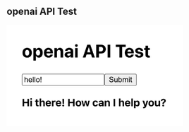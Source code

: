 ## openai API Test

<img align=top src="https://raw.githubusercontent.com/yhuj79/ChatGPTwithReact/main/assets/t1.png" width="400">